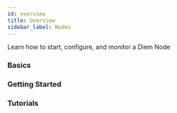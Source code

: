 ```yaml
---
id: overview
title: Overview
sidebar_label: Nodes
---
```


Learn how to start, configure, and monitor a Diem Node

### Basics

<CardsWrapper>
  <SimpleTextCard
    icon="img/run-a-local-network.svg"
    iconDark="img/run-a-local-network-dark.svg"
    overlay="Learn about validator nodes and their components."
    title="Validators"
    to="/docs/node/nodes#validator-nodes-validators"
  />
  <SimpleTextCard
    icon="img/diem-nodes.svg"
    iconDark="img/diem-nodes-dark.svg"
    overlay="Introduction to Full Nodes and how they work."
    title="Full Nodes"
    to="/docs/node/nodes#full-nodes"
  />
</CardsWrapper>

### Getting Started

<CardsWrapper>
  <SimpleTextCard
    icon="img/configure-public-full-node.svg"
    iconDark="img/configure-public-full-node-dark.svg"
    overlay="Learn how to run your public FullNode"
    title="Configure Public Full Node"
    to="/docs/node/config-deploy-fn"
  />
</CardsWrapper>

### Tutorials

<CardsWrapper>
  <SimpleTextCard
    icon="img/run-a-local-network.svg"
    iconDark="img/run-a-local-network-dark.svg"
    overlay="Create a local test validator network for testing and debugging"
    title="Run a Local Network"
    to="/docs/core/run-local-network"
  />
</CardsWrapper>
